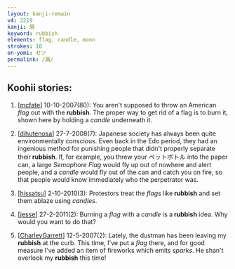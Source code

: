 ```yaml
---
layout: kanji-remain
v4: 2219
kanji: 屑
keyword: rubbish
elements: flag, candle, moon
strokes: 10
on-yomi: セツ
permalink: /屑/
---
```


## Koohii stories: 

1) [<a href="http://kanji.koohii.com/profile/mcfate">mcfate</a>] 10-10-2007(80): You aren&#039;t supposed to throw an American <em>flag</em> out with the<strong> rubbish</strong>. The proper way to get rid of a flag is to burn it, shown here by holding a <em>candle</em> underneath it.

2) [<a href="http://kanji.koohii.com/profile/dihutenosa">dihutenosa</a>] 27-7-2008(7): Japanese society has always been quite environmentally conscious. Even back in the Edo period, they had an ingenious method for punishing people that didn&#039;t properly separate their<strong> rubbish</strong>. If, for example, you threw your ペットボトル into the paper can, a large <em>Semaphore Flag</em> would fly up out of nowhere and alert people, and a <em>candle</em> would fly out of the can and catch you on fire, so that people would know immediately who the perpetrator was.

3) [<a href="http://kanji.koohii.com/profile/hissatsu">hissatsu</a>] 2-10-2010(3): Protestors treat the <em>flags</em> like<strong> rubbish</strong> and set them ablaze using <em>candles</em>.

4) [<a href="http://kanji.koohii.com/profile/jesse">jesse</a>] 27-2-2011(2): Burning a <em>flag</em> with a <em>candle</em> is a<strong> rubbish</strong> idea. Why would you want to do that?

5) [<a href="http://kanji.koohii.com/profile/CharleyGarrett">CharleyGarrett</a>] 12-5-2007(2): Lately, the dustman has been leaving my <strong>rubbish</strong> at the curb. This time, I&#039;ve put a <em>flag</em> there, and for good measure I&#039;ve added an item of fireworks which emits <em>sparks</em>. He shan&#039;t overlook my <strong>rubbish</strong> this time!

